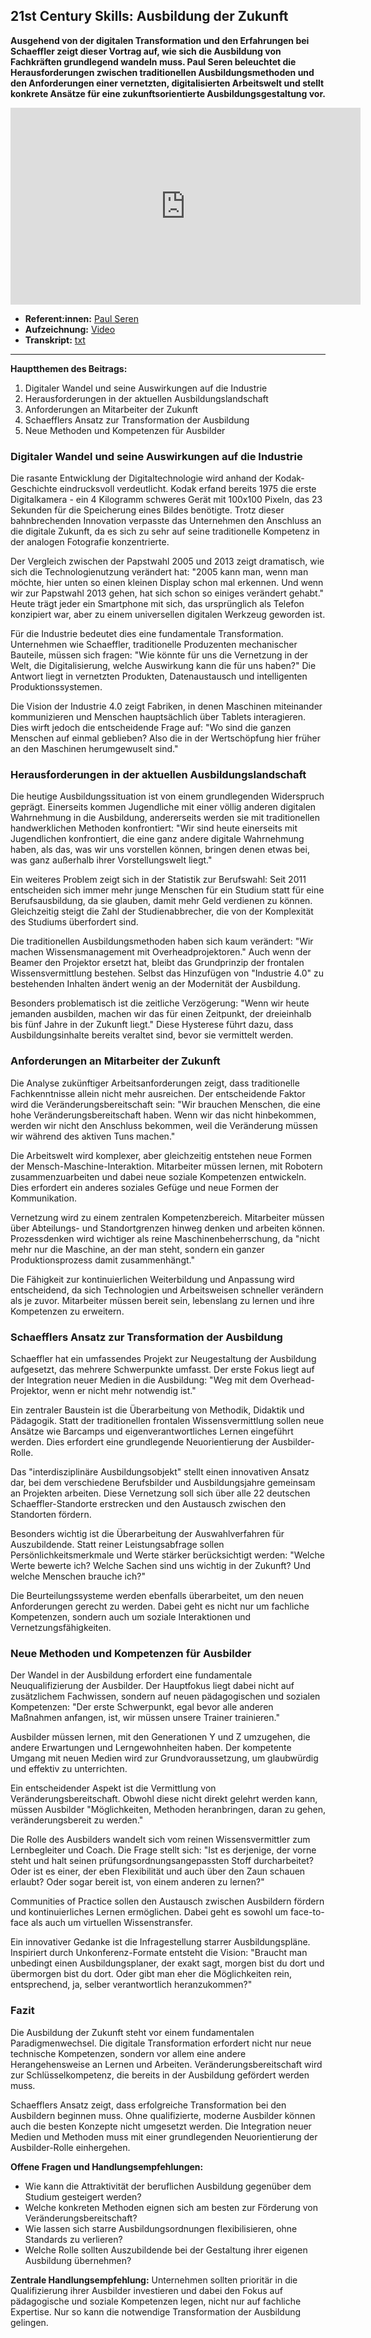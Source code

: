 ## 21st Century Skills: Ausbildung der Zukunft

**Ausgehend von der digitalen Transformation und den Erfahrungen bei Schaeffler zeigt dieser Vortrag auf, wie sich die Ausbildung von Fachkräften grundlegend wandeln muss. Paul Seren beleuchtet die Herausforderungen zwischen traditionellen Ausbildungsmethoden und den Anforderungen einer vernetzten, digitalisierten Arbeitswelt und stellt konkrete Ansätze für eine zukunftsorientierte Ausbildungsgestaltung vor.**

<iframe width="560" height="315" src="https://www.youtube-nocookie.com/embed/qHuWC4b1S1M?si=r3DMmjvtec0p8L4O" title="YouTube video player" frameborder="0" allow="accelerometer; autoplay; clipboard-write; encrypted-media; gyroscope; picture-in-picture; web-share" referrerpolicy="strict-origin-when-cross-origin" allowfullscreen></iframe>

* **Referent:innen:** [Paul Seren](https://www.linkedin.com/in/paul-seren-4b327490/)
* **Aufzeichnung:** [Video](https://www.youtube.com/watch?v=qHuWC4b1S1M&list=PLsDEDkLIwmRxlOVfw5CrZcOMCPSw2p8nF&index=9)
* **Transkript:** [txt](3-7-seren.txt)

---

**Hauptthemen des Beitrags:**

1. Digitaler Wandel und seine Auswirkungen auf die Industrie
2. Herausforderungen in der aktuellen Ausbildungslandschaft
3. Anforderungen an Mitarbeiter der Zukunft
4. Schaefflers Ansatz zur Transformation der Ausbildung
5. Neue Methoden und Kompetenzen für Ausbilder

### Digitaler Wandel und seine Auswirkungen auf die Industrie

Die rasante Entwicklung der Digitaltechnologie wird anhand der Kodak-Geschichte eindrucksvoll verdeutlicht. Kodak erfand bereits 1975 die erste Digitalkamera - ein 4 Kilogramm schweres Gerät mit 100x100 Pixeln, das 23 Sekunden für die Speicherung eines Bildes benötigte. Trotz dieser bahnbrechenden Innovation verpasste das Unternehmen den Anschluss an die digitale Zukunft, da es sich zu sehr auf seine traditionelle Kompetenz in der analogen Fotografie konzentrierte.

Der Vergleich zwischen der Papstwahl 2005 und 2013 zeigt dramatisch, wie sich die Technologienutzung verändert hat: "2005 kann man, wenn man möchte, hier unten so einen kleinen Display schon mal erkennen. Und wenn wir zur Papstwahl 2013 gehen, hat sich schon so einiges verändert gehabt." Heute trägt jeder ein Smartphone mit sich, das ursprünglich als Telefon konzipiert war, aber zu einem universellen digitalen Werkzeug geworden ist.

Für die Industrie bedeutet dies eine fundamentale Transformation. Unternehmen wie Schaeffler, traditionelle Produzenten mechanischer Bauteile, müssen sich fragen: "Wie könnte für uns die Vernetzung in der Welt, die Digitalisierung, welche Auswirkung kann die für uns haben?" Die Antwort liegt in vernetzten Produkten, Datenaustausch und intelligenten Produktionssystemen.

Die Vision der Industrie 4.0 zeigt Fabriken, in denen Maschinen miteinander kommunizieren und Menschen hauptsächlich über Tablets interagieren. Dies wirft jedoch die entscheidende Frage auf: "Wo sind die ganzen Menschen auf einmal geblieben? Also die in der Wertschöpfung hier früher an den Maschinen herumgewuselt sind."

### Herausforderungen in der aktuellen Ausbildungslandschaft

Die heutige Ausbildungssituation ist von einem grundlegenden Widerspruch geprägt. Einerseits kommen Jugendliche mit einer völlig anderen digitalen Wahrnehmung in die Ausbildung, andererseits werden sie mit traditionellen handwerklichen Methoden konfrontiert: "Wir sind heute einerseits mit Jugendlichen konfrontiert, die eine ganz andere digitale Wahrnehmung haben, als das, was wir uns vorstellen können, bringen denen etwas bei, was ganz außerhalb ihrer Vorstellungswelt liegt."

Ein weiteres Problem zeigt sich in der Statistik zur Berufswahl: Seit 2011 entscheiden sich immer mehr junge Menschen für ein Studium statt für eine Berufsausbildung, da sie glauben, damit mehr Geld verdienen zu können. Gleichzeitig steigt die Zahl der Studienabbrecher, die von der Komplexität des Studiums überfordert sind.

Die traditionellen Ausbildungsmethoden haben sich kaum verändert: "Wir machen Wissensmanagement mit Overheadprojektoren." Auch wenn der Beamer den Projektor ersetzt hat, bleibt das Grundprinzip der frontalen Wissensvermittlung bestehen. Selbst das Hinzufügen von "Industrie 4.0" zu bestehenden Inhalten ändert wenig an der Modernität der Ausbildung.

Besonders problematisch ist die zeitliche Verzögerung: "Wenn wir heute jemanden ausbilden, machen wir das für einen Zeitpunkt, der dreieinhalb bis fünf Jahre in der Zukunft liegt." Diese Hysterese führt dazu, dass Ausbildungsinhalte bereits veraltet sind, bevor sie vermittelt werden.

### Anforderungen an Mitarbeiter der Zukunft

Die Analyse zukünftiger Arbeitsanforderungen zeigt, dass traditionelle Fachkenntnisse allein nicht mehr ausreichen. Der entscheidende Faktor wird die Veränderungsbereitschaft sein: "Wir brauchen Menschen, die eine hohe Veränderungsbereitschaft haben. Wenn wir das nicht hinbekommen, werden wir nicht den Anschluss bekommen, weil die Veränderung müssen wir während des aktiven Tuns machen."

Die Arbeitswelt wird komplexer, aber gleichzeitig entstehen neue Formen der Mensch-Maschine-Interaktion. Mitarbeiter müssen lernen, mit Robotern zusammenzuarbeiten und dabei neue soziale Kompetenzen entwickeln. Dies erfordert ein anderes soziales Gefüge und neue Formen der Kommunikation.

Vernetzung wird zu einem zentralen Kompetenzbereich. Mitarbeiter müssen über Abteilungs- und Standortgrenzen hinweg denken und arbeiten können. Prozessdenken wird wichtiger als reine Maschinenbeherrschung, da "nicht mehr nur die Maschine, an der man steht, sondern ein ganzer Produktionsprozess damit zusammenhängt."

Die Fähigkeit zur kontinuierlichen Weiterbildung und Anpassung wird entscheidend, da sich Technologien und Arbeitsweisen schneller verändern als je zuvor. Mitarbeiter müssen bereit sein, lebenslang zu lernen und ihre Kompetenzen zu erweitern.

### Schaefflers Ansatz zur Transformation der Ausbildung

Schaeffler hat ein umfassendes Projekt zur Neugestaltung der Ausbildung aufgesetzt, das mehrere Schwerpunkte umfasst. Der erste Fokus liegt auf der Integration neuer Medien in die Ausbildung: "Weg mit dem Overhead-Projektor, wenn er nicht mehr notwendig ist."

Ein zentraler Baustein ist die Überarbeitung von Methodik, Didaktik und Pädagogik. Statt der traditionellen frontalen Wissensvermittlung sollen neue Ansätze wie Barcamps und eigenverantwortliches Lernen eingeführt werden. Dies erfordert eine grundlegende Neuorientierung der Ausbilder-Rolle.

Das "interdisziplinäre Ausbildungsobjekt" stellt einen innovativen Ansatz dar, bei dem verschiedene Berufsbilder und Ausbildungsjahre gemeinsam an Projekten arbeiten. Diese Vernetzung soll sich über alle 22 deutschen Schaeffler-Standorte erstrecken und den Austausch zwischen den Standorten fördern.

Besonders wichtig ist die Überarbeitung der Auswahlverfahren für Auszubildende. Statt reiner Leistungsabfrage sollen Persönlichkeitsmerkmale und Werte stärker berücksichtigt werden: "Welche Werte bewerte ich? Welche Sachen sind uns wichtig in der Zukunft? Und welche Menschen brauche ich?"

Die Beurteilungssysteme werden ebenfalls überarbeitet, um den neuen Anforderungen gerecht zu werden. Dabei geht es nicht nur um fachliche Kompetenzen, sondern auch um soziale Interaktionen und Vernetzungsfähigkeiten.

### Neue Methoden und Kompetenzen für Ausbilder

Der Wandel in der Ausbildung erfordert eine fundamentale Neuqualifizierung der Ausbilder. Der Hauptfokus liegt dabei nicht auf zusätzlichem Fachwissen, sondern auf neuen pädagogischen und sozialen Kompetenzen: "Der erste Schwerpunkt, egal bevor alle anderen Maßnahmen anfangen, ist, wir müssen unsere Trainer trainieren."

Ausbilder müssen lernen, mit den Generationen Y und Z umzugehen, die andere Erwartungen und Lerngewohnheiten haben. Der kompetente Umgang mit neuen Medien wird zur Grundvoraussetzung, um glaubwürdig und effektiv zu unterrichten.

Ein entscheidender Aspekt ist die Vermittlung von Veränderungsbereitschaft. Obwohl diese nicht direkt gelehrt werden kann, müssen Ausbilder "Möglichkeiten, Methoden heranbringen, daran zu gehen, veränderungsbereit zu werden."

Die Rolle des Ausbilders wandelt sich vom reinen Wissensvermittler zum Lernbegleiter und Coach. Die Frage stellt sich: "Ist es derjenige, der vorne steht und halt seinen prüfungsordnungsangepassten Stoff durcharbeitet? Oder ist es einer, der eben Flexibilität und auch über den Zaun schauen erlaubt? Oder sogar bereit ist, von einem anderen zu lernen?"

Communities of Practice sollen den Austausch zwischen Ausbildern fördern und kontinuierliches Lernen ermöglichen. Dabei geht es sowohl um face-to-face als auch um virtuellen Wissenstransfer.

Ein innovativer Gedanke ist die Infragestellung starrer Ausbildungspläne. Inspiriert durch Unkonferenz-Formate entsteht die Vision: "Braucht man unbedingt einen Ausbildungsplaner, der exakt sagt, morgen bist du dort und übermorgen bist du dort. Oder gibt man eher die Möglichkeiten rein, entsprechend, ja, selber verantwortlich heranzukommen?"

### Fazit

Die Ausbildung der Zukunft steht vor einem fundamentalen Paradigmenwechsel. Die digitale Transformation erfordert nicht nur neue technische Kompetenzen, sondern vor allem eine andere Herangehensweise an Lernen und Arbeiten. Veränderungsbereitschaft wird zur Schlüsselkompetenz, die bereits in der Ausbildung gefördert werden muss.

Schaefflers Ansatz zeigt, dass erfolgreiche Transformation bei den Ausbildern beginnen muss. Ohne qualifizierte, moderne Ausbilder können auch die besten Konzepte nicht umgesetzt werden. Die Integration neuer Medien und Methoden muss mit einer grundlegenden Neuorientierung der Ausbilder-Rolle einhergehen.

**Offene Fragen und Handlungsempfehlungen:**

- Wie kann die Attraktivität der beruflichen Ausbildung gegenüber dem Studium gesteigert werden?
- Welche konkreten Methoden eignen sich am besten zur Förderung von Veränderungsbereitschaft?
- Wie lassen sich starre Ausbildungsordnungen flexibilisieren, ohne Standards zu verlieren?
- Welche Rolle sollten Auszubildende bei der Gestaltung ihrer eigenen Ausbildung übernehmen?

**Zentrale Handlungsempfehlung:** Unternehmen sollten prioritär in die Qualifizierung ihrer Ausbilder investieren und dabei den Fokus auf pädagogische und soziale Kompetenzen legen, nicht nur auf fachliche Expertise. Nur so kann die notwendige Transformation der Ausbildung gelingen.